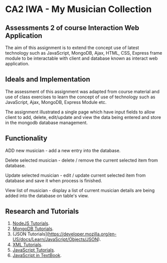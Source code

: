 # CA2 IWA - My Musician Collection

## Assessments 2 of course Interaction Web Application

The aim of this assignment is to extend the concept use of
latest technology such as JavaScript, MongoDB, Ajax, HTML, CSS, Express frame module to be
interactable with client and database known as  interact web application.

## Ideals and Implementation

The assessment of this assignment was adapted from course material and use of class exercises
to learn the concept of use of technology such as JavaScript, Ajax, MongoDB, Express Module etc.

The assignment illustrated a single page which have input fields to allow client
to add, delete, edit/update and view the data being entered and store in the mongodb database management.

## Functionality

ADD new musician - add a new entry into the database.

Delete selected musician - delete / remove the current selected item from database.

Update selected musician - edit / update current selected item from database and save it when process is finished.

View list of musician - display a list of current musician details are being added into the database on table's view.


## Research and Tutorials

1. [NodeJS Tutorials](https://www.tutorialspoint.com/nodejs/index.htm).
2. [MongoDB Tutorials](https://www.tutorialspoint.com/mongodb/index.htm).
3. (JSON Tutorials](https://developer.mozilla.org/en-US/docs/Learn/JavaScript/Objects/JSON).
4. [XML Tutorials](https://www.w3schools.com/xml/default.ASP).
5. [JavaScript Tutorials](https://www.youtube.com/watch?v=Qqx_wzMmFeA).
6. [JavaScript in TextBook](https://programs.edx.org/topic-javascript?g_acctid=926-195-8061&g_campaign=gs-nonbrand-topic-javascript&g_campaignid=1535257154&g_adgroupid=58382006637&g_adid=405031374923&g_keyword=tutorial%20on%20javascript&g_keywordid=kwd-300055835733&g_network=g&utm_source=adwords&gclid=Cj0KCQjwsqmEBhDiARIsANV8H3awSEUD3bKIB8wl50ulnCsQUxaQJA9cYpVV6LhXZV_xgODb1pbmYUcaAvu7EALw_wcB).
